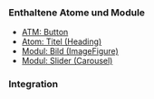 ### Enthaltene Atome und Module
* [ATM: Button](../../atoms/button/button.html)
* [Atom: Titel (Heading)](../../atoms/headings/headings.html)
* [Modul: Bild (ImageFigure)](../image_figure/image_figure.html)
* [Modul: Slider (Carousel)](../carousel/carousel.html)
 
### Integration

